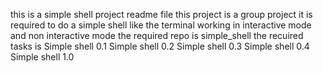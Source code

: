 this is a simple shell project readme file
this project is a group project 
it is required to do a simple shell like the terminal working in 
interactive mode and non interactive mode
the required repo is simple_shell
the recuired tasks is 
Simple shell 0.1
Simple shell 0.2 
Simple shell 0.3 
Simple shell 0.4 
Simple shell 1.0

